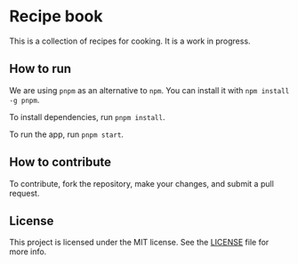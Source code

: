 # Recipe book

This is a collection of recipes for cooking. It is a work in progress.

## How to run

We are using `pnpm` as an alternative to `npm`. You can install it with `npm install -g pnpm`.

To install dependencies, run `pnpm install`.

To run the app, run `pnpm start`.

## How to contribute

To contribute, fork the repository, make your changes, and submit a pull request.

## License

This project is licensed under the MIT license. See the [LICENSE](LICENSE) file for more info.
